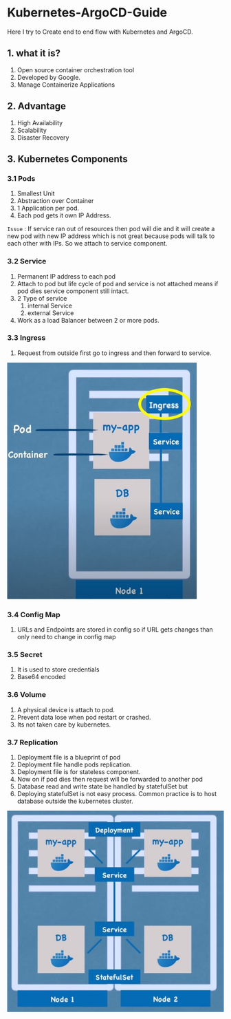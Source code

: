 # Kubernetes-ArgoCD-Guide

Here I try to Create end to end flow with Kubernetes and ArgoCD.

## 1. what it is?

1. Open source container orchestration tool
2. Developed by Google.
3. Manage Containerize Applications

## 2. Advantage

1. High Availability
2. Scalability
3. Disaster Recovery

## 3. Kubernetes Components

### 3.1 Pods

1. Smallest Unit
2. Abstraction over Container
3. 1 Application per pod.
4. Each pod gets it own IP Address.

`Issue` : If service ran out of resources then pod will die and it will create a new pod with new IP address which is not great because pods will talk to each other with IPs. So we attach to service component.

### 3.2 Service

1. Permanent IP address to each pod
2. Attach to pod but life cycle of pod and service is not attached means if pod dies service component still intact.
3. 2 Type of service
   1. internal Service
   2. external Service
4. Work as a load Balancer between 2 or more pods.

### 3.3 Ingress

1. Request from outside first go to ingress and then forward to service.

![](images/image1.jpg)

### 3.4 Config Map

1. URLs and Endpoints are stored in config so if URL gets changes than only need to change in config map

### 3.5 Secret

1. It is used to store credentials
2. Base64 encoded

### 3.6 Volume

1. A physical device is attach to pod.
2. Prevent data lose when pod restart or crashed.
3. Its not taken care by kubernetes.

### 3.7 Replication

1. Deployment file is a blueprint of pod
2. Deployment file handle pods replication.
3. Deployment file is for stateless component.
4. Now on if pod dies then request will be forwarded to another pod
5. Database read and write state be handled by statefulSet but
6. Deploying statefulSet is not easy process. Common practice is to host database outside the kubernetes cluster.

![](images/image2.jpg)
